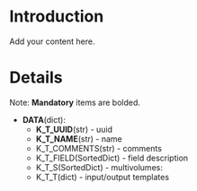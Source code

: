 # Introduction #

Add your content here.


# Details #

Note: **Mandatory** items are bolded.

  * **DATA**(dict):
    * **K\_T\_UUID**(str) - uuid
    * **K\_T\_NAME**(str) - name
    * K\_T\_COMMENTS(str) - comments
    * K\_T\_FIELD(SortedDict) - field description
    * K\_T\_S(SortedDict) - multivolumes:
    * K\_T\_T(dict) - input/output templates